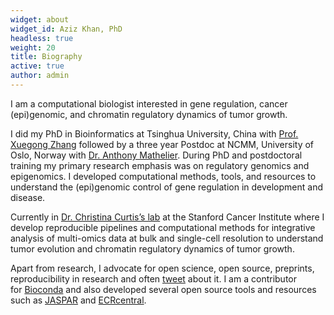 ```yaml
---
widget: about
widget_id: Aziz Khan, PhD
headless: true
weight: 20
title: Biography
active: true
author: admin
---
```



I am a computational biologist interested in gene regulation, cancer (epi)genomic, and chromatin regulatory dynamics of tumor growth.

I did my PhD in Bioinformatics at Tsinghua University, China with [Prof. Xuegong Zhang](http://bioinfo.au.tsinghua.edu.cn/member/xuegonglab/index.html) followed by a three year Postdoc at NCMM, University of Oslo, Norway with [Dr. Anthony Mathelier](https://mathelierlab.com/). During PhD and postdoctoral training my primary research emphasis was on regulatory genomics and epigenomics. I developed computational methods, tools, and resources to understand the (epi)genomic control of gene regulation in development and disease.

Currently in [Dr. Christina Curtis’s lab](https://med.stanford.edu/curtislab.html) at the Stanford Cancer Institute where I develop reproducible pipelines and computational methods for integrative analysis of multi-omics data at bulk and single-cell resolution to understand tumor evolution and chromatin regulatory dynamics of tumor growth.

Apart from research, I advocate for open science, open source, preprints, reproducibility in research and often [tweet](https://twitter.com/khanaziz84) about it. I am a contributor for [Bioconda](https://bioconda.github.io/) and also developed several open source tools and resources such as [JASPAR](http://jaspar.genereg.net/) and [ECRcentral](https://ecrcentral.org/).